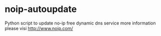 # noip-autoupdate
Python script to update no-ip free dynamic dns service 
more information please visi http://www.noip.com/


